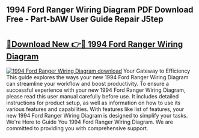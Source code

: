 ## 1994 Ford Ranger Wiring Diagram PDF Download Free - Part-bAW User Guide Repair J5tep

# <h2><a href="http://dfszyqg.blite.top/?on=1994+Ford+Ranger+Wiring+Diagram">🔗Download New 👉🔴 1994 Ford Ranger Wiring Diagram</a></h2>

[![1994 Ford Ranger Wiring Diagram download](https://i.imgur.com/lujVjoI.png)](http://dfszyqg.blite.top/?on=1994+Ford+Ranger+Wiring+Diagram)
Your Gateway to Efficiency This guide explores the ways your new 1994 Ford Ranger Wiring Diagram can streamline your workflow and boost productivity. To ensure a successful experience with your new 1994 Ford Ranger Wiring Diagram, please read this user manual carefully before use. It includes detailed instructions for product setup, as well as information on how to use its various features and capabilities. With features like list of features, your new 1994 Ford Ranger Wiring Diagram is designed to simplify your tasks. We're Here to Guide You 1994 Ford Ranger Wiring Diagram. We are committed to providing you with comprehensive support.
